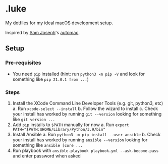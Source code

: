 # .luke

My dotfiles for my ideal macOS development setup.

Inspired by [Sam Joseph](https://github.com/denialanderror)'s [automac](https://github.com/denialanderror/automac).

## Setup

### Pre-requisites

- You need `pip` installed (hint: run `python3 -m pip -V` and look for something like `pip 21.0.1 from ...`)

### Steps

1. Install the XCode Command Line Developer Tools (e.g. git, python3, etc)
	a. Run `xcode-select --install`
	b. Follow the wizard to install
	c. Check your install has worked by running `git --version` looking for something like `git version ...`
2. Add `pip` installs to `$PATH` manually for now
	a. Run `export PATH="$PATH:$HOME/Library/Python/3.9/bin"`
2. Install Ansible
	a. Run `python3 -m pip install --user ansible`
	b. Check your install has worked by running `ansible --version` looking for something like `ansible [core ...` 
3. Run playbook with `ansible-playbook playbook.yml --ask-become-pass` and enter password when asked

